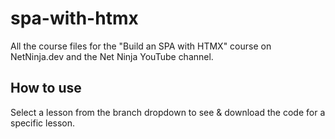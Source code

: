 # spa-with-htmx
All the course files for the "Build an SPA with HTMX" course on NetNinja.dev and the Net Ninja YouTube channel.

## How to use
Select a lesson from the branch dropdown to see & download the code for a specific lesson.
